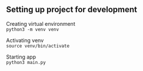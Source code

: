 ## Setting up project for development


Creating virtual environment <br />
`python3 -m venv venv`

Activating venv <br />
`source venv/bin/activate`

Starting app <br />
`python3 main.py`